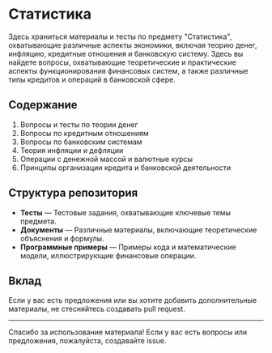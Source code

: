 # Статистика

Здесь храниться материалы и тесты по предмету "Статистика", охватывающие различные аспекты экономики, включая теорию денег, инфляцию, кредитные отношения и банковскую систему. Здесь вы найдете вопросы, охватывающие теоретические и практические аспекты функционирования финансовых систем, а также различные типы кредитов и операций в банковской сфере.

## Содержание

1. Вопросы и тесты по теории денег
2. Вопросы по кредитным отношениям
3. Вопросы по банковским системам
4. Теория инфляции и дефляции
5. Операции с денежной массой и валютные курсы
6. Принципы организации кредита и банковской деятельности

## Структура репозитория

- **Тесты** — Тестовые задания, охватывающие ключевые темы предмета.
- **Документы** — Различные материалы, включающие теоретические объяснения и формулы.
- **Программные примеры** — Примеры кода и математические модели, иллюстрирующие финансовые операции.

## Вклад

Если у вас есть предложения или вы хотите добавить дополнительные материалы, не стесняйтесь создавать pull request.

---

Спасибо за использование материала! Если у вас есть вопросы или предложения, пожалуйста, создавайте issue.
